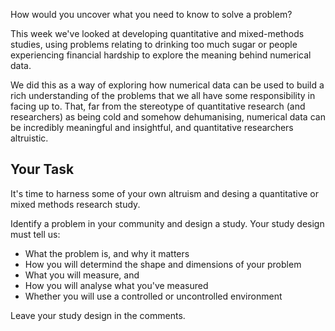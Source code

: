 How would you uncover what you need to know to solve a problem?

This week we've looked at developing quantitative and mixed-methods studies, using problems relating to drinking too much sugar or people experiencing financial hardship to explore the meaning behind numerical data.

We did this as a way of exploring how numerical data can be used to build a rich understanding of the problems that we all have some responsibility in facing up to.  That, far from the stereotype of quantitative research (and researchers) as being cold and somehow dehumanising, numerical data can be incredibly meaningful and insightful, and quantitative researchers altruistic.

## Your Task

It's time to harness some of your own altruism and desing a quantitative or mixed methods research study.  

Identify a problem in your community and design a study.  Your study design must tell us:

* What the problem is, and why it matters
* How you will determind the shape and dimensions of your problem
* What you will measure, and
* How you will analyse what you've measured
* Whether you will use a controlled or uncontrolled environment

Leave your study design in the comments.
